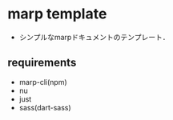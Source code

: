 # marp template

- シンプルなmarpドキュメントのテンプレート．

## requirements

- marp-cli(npm)
- nu
- just
- sass(dart-sass)
